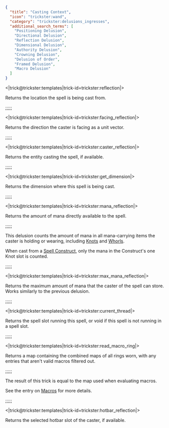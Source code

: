 ```json
{
  "title": "Casting Context",
  "icon": "trickster:wand",
  "category": "trickster:delusions_ingresses",
  "additional_search_terms": [
    "Positioning Delusion",
    "Directional Delusion",
    "Reflection Delusion",
    "Dimensional Delusion",
    "Authority Delusion",
    "Crowning Delusion",
    "Delusion of Order",
    "Framed Delusion",
    "Macro Delusion"
  ]
}
```

<|trick@trickster:templates|trick-id=trickster:reflection|>

Returns the location the spell is being cast from.

;;;;;

<|trick@trickster:templates|trick-id=trickster:facing_reflection|>

Returns the direction the caster is facing as a unit vector.

;;;;;

<|trick@trickster:templates|trick-id=trickster:caster_reflection|>

Returns the entity casting the spell, if available.

;;;;;

<|trick@trickster:templates|trick-id=trickster:get_dimension|>

Returns the dimension where this spell is being cast.

;;;;;

<|trick@trickster:templates|trick-id=trickster:mana_reflection|>

Returns the amount of mana directly available to the spell.

;;;;;

This delusion counts the amount of mana in all mana-carrying items the caster is holding or wearing, 
including [Knots](^trickster:items/knots) and [Whorls](^trickster:items/amethyst_whorl).


When cast from a [Spell Construct](^trickster:items/spell_construct), only the mana in the Construct's one Knot slot is counted.

;;;;;

<|trick@trickster:templates|trick-id=trickster:max_mana_reflection|>

Returns the maximum amount of mana that the caster of the spell can store. Works similarly to the previous delusion.

;;;;;

<|trick@trickster:templates|trick-id=trickster:current_thread|>

Returns the spell slot running this spell, or void if this spell is not running in a spell slot.

;;;;;

<|trick@trickster:templates|trick-id=trickster:read_macro_ring|>

Returns a map containing the combined maps of all rings worn, with any entries that aren't valid macros filtered out.

;;;;;

The result of this trick is equal to the map used when evaluating macros.


See the entry on [Macros](^trickster:concepts/macro) for more details.

;;;;;

<|trick@trickster:templates|trick-id=trickster:hotbar_reflection|>

Returns the selected hotbar slot of the caster, if available.
